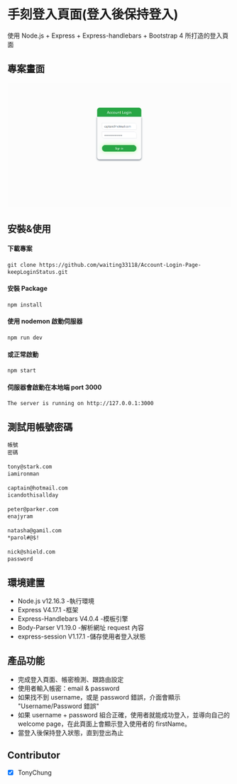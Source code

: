 # 手刻登入頁面(登入後保持登入)

使用 Node.js + Express + Express-handlebars + Bootstrap 4 所打造的登入頁面

## 專案畫面

![專案畫面](/public/images/project_screenshot.png)

## 安裝&使用

#### 下載專案

```
git clone https://github.com/waiting33118/Account-Login-Page-keepLoginStatus.git
```

#### 安裝 Package

```
npm install
```

#### 使用 nodemon 啟動伺服器

```
npm run dev
```

#### 或正常啟動

```
npm start
```

#### 伺服器會啟動在本地端 port 3000

```
The server is running on http://127.0.0.1:3000
```

## 測試用帳號密碼

```
帳號
密碼

tony@stark.com
iamironman

captain@hotmail.com
icandothisallday

peter@parker.com
enajyram

natasha@gamil.com
*parol#@$!

nick@shield.com
password
```

## 環境建置

- Node.js v12.16.3 -執行環境
- Express V4.17.1 -框架
- Express-Handlebars V4.0.4 -模板引擎
- Body-Parser V1.19.0 -解析網址 request 內容
- express-session V1.17.1 -儲存使用者登入狀態

## 產品功能

- 完成登入頁面、帳密檢測、跟路由設定
- 使用者輸入帳密：email & password
- 如果找不到 username，或是 password 錯誤，介面會顯示 "Username/Password 錯誤"
- 如果 username + password 組合正確，使用者就能成功登入，並導向自己的 welcome page，在此頁面上會顯示登入使用者的 firstName。
- 當登入後保持登入狀態，直到登出為止

## Contributor

- [x] TonyChung
